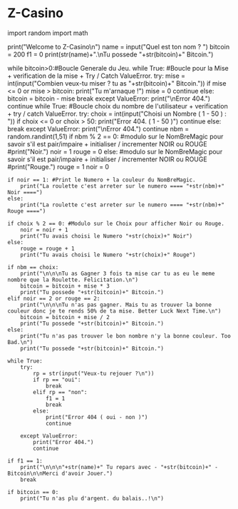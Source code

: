 # Z-Casino

import random
import math

print("Welcome to Z-Casino\n")
name = input("Quel est ton nom ? ")
bitcoin = 200
f1 = 0
print(str(name)+".\nTu possede "+str(bitcoin)+" Bitcoin.")

while bitcoin>0:#Boucle Generale du Jeu.
    while True: #Boucle pour la Mise + verification de la mise + Try / Catch ValueError.
        try:
            mise = int(input("Combien veux-tu miser ? tu as "+str(bitcoin)+" Bitcoin."))
            if mise <= 0 or mise > bitcoin:
                print("Tu m'arnaque !")
                mise = 0
                continue
            else:
                bitcoin = bitcoin - mise
                break
        except ValueError:
            print("\nError 404.")
            continue
    while True: #Boucle choix du nombre de l'utilisateur + verification + try / catch ValueError.
        try:
            choix = int(input("Choisi un Nombre ( 1 - 50 ) : "))
            if choix <= 0 or choix > 50:
                print("Error 404. ( 1 - 50 )")
                continue
            else:
                break
        except ValueError:
            print("\nError 404.")
            continue
    nbm = random.randint(1,51)
    if nbm % 2 == 0: #modulo sur le NomBreMagic pour savoir s'il est pair/impaire + initialiser / incrementer NOIR ou ROUGE
        #print("Noir.")
        noir = 1
        rouge = 0
    else: #modulo sur le NomBreMagic pour savoir s'il est pair/impaire + initialiser / incrementer NOIR ou ROUGE
        #print("Rouge.") 
        rouge = 1
        noir = 0
    
    if noir == 1: #Print le Numero + la couleur du NomBreMagic.
        print("La roulette c'est arreter sur le numero ==== "+str(nbm)+" Noir ====")
    else:
        print("La roulette c'est arreter sur le numero ==== "+str(nbm)+" Rouge ====")

    if choix % 2 == 0: #Modulo sur le Choix pour afficher Noir ou Rouge.
        noir = noir + 1
        print("Tu avais choisi le Numero "+str(choix)+" Noir")
    else:
        rouge = rouge + 1
        print("Tu avais choisi le Numero "+str(choix)+" Rouge")
    
    if nbm == choix:
        print("\n\n\nTu as Gagner 3 fois ta mise car tu as eu le meme nombre que la Roulette. Felicitation.\n")
        bitcoin = bitcoin + mise * 3
        print("Tu possede "+str(bitcoin)+" Bitcoin.")
    elif noir == 2 or rouge == 2:
        print("\n\n\nTu n'as pas gagner. Mais tu as trouver la bonne couleur donc je te rends 50% de ta mise. Better Luck Next Time.\n")
        bitcoin = bitcoin + mise / 2
        print("Tu possede "+str(bitcoin)+" Bitcoin.")
    else:
        print("Tu n'as pas trouver le bon nombre n'y la bonne couleur. Too Bad.\n") 
        print("Tu possede "+str(bitcoin)+" Bitcoin.")

    while True:
        try:
            rp = str(input("Veux-tu rejouer ?\n"))
            if rp == "oui":
                break
            elif rp == "non":
                f1 = 1
                break
            else:
                print("Error 404 ( oui - non )")
                continue

        except ValueError:
            print("Error 404.")
            continue
    
    if f1 == 1:
        print("\n\n\n"+str(name)+" Tu repars avec - "+str(bitcoin)+" - Bitcoin\n\nMerci d'avoir Jouer.")
        break

    if bitcoin == 0:
        print("Tu n'as plu d'argent. du balais..!\n")
